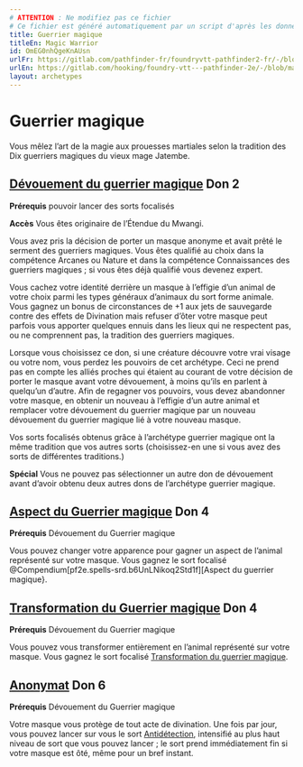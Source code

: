 ```yaml
---
# ATTENTION : Ne modifiez pas ce fichier
# Ce fichier est généré automatiquement par un script d'après les données du module Foundry VTT officiel et de sa traduction
title: Guerrier magique
titleEn: Magic Warrior
id: OmEG0nhQgeKnAUsn
urlFr: https://gitlab.com/pathfinder-fr/foundryvtt-pathfinder2-fr/-/blob/master/data/archetypes/OmEG0nhQgeKnAUsn.htm
urlEn: https://gitlab.com/hooking/foundry-vtt---pathfinder-2e/-/blob/master/packs/data/archetypes.db/magic-warrior.json
layout: archetypes
---
```

# Guerrier magique

Vous mêlez l’art de la magie aux prouesses martiales selon la tradition des Dix guerriers magiques du vieux mage Jatembe.

## [Dévouement du guerrier magique](../dons/dévouement-du-guerrier-magique.html) Don 2

**Prérequis** pouvoir lancer des sorts focalisés

**Accès** Vous êtes originaire de l’Étendue du Mwangi.

Vous avez pris la décision de porter un masque anonyme et avait prêté le serment des guerriers magiques. Vous êtes qualifié au choix dans la compétence Arcanes ou Nature et dans la compétence Connaissances des guerriers magiques ; si vous êtes déjà qualifié vous devenez expert.

Vous cachez votre identité derrière un masque à l’effigie d’un animal de votre choix parmi les types généraux d’animaux du sort forme animale. Vous gagnez un bonus de circonstances de +1 aux jets de sauvegarde contre des effets de Divination mais refuser d’ôter votre masque peut parfois vous apporter quelques ennuis dans les lieux qui ne respectent pas, ou ne comprennent pas, la tradition des guerriers magiques.

Lorsque vous choisissez ce don, si une créature découvre votre vrai visage ou votre nom, vous perdez les pouvoirs de cet archétype. Ceci ne prend pas en compte les alliés proches qui étaient au courant de votre décision de porter le masque avant votre dévouement, à moins qu’ils en parlent à quelqu’un d’autre. Afin de regagner vos pouvoirs, vous devez abandonner votre masque, en obtenir un nouveau à l’effigie d’un autre animal et remplacer votre dévouement du guerrier magique par un nouveau dévouement du guerrier magique lié à votre nouveau masque.

Vos sorts focalisés obtenus grâce à l’archétype guerrier magique ont la même tradition que vos autres sorts (choisissez-en une si
vous avez des sorts de différentes traditions.)

**Spécial** Vous ne pouvez pas sélectionner un autre don de dévouement avant d’avoir obtenu deux autres dons de l’archétype guerrier magique.

## [Aspect du Guerrier magique](../dons/aspect-du-guerrier-magique.html) Don 4

**Prérequis** Dévouement du Guerrier magique

Vous pouvez changer votre apparence pour gagner un aspect de l’animal représenté sur votre masque. Vous gagnez le sort focalisé @Compendium[pf2e.spells-srd.b6UnLNikoq2Std1f][Aspect du guerrier magique}.

## [Transformation du Guerrier magique](../dons/transformation-de-guerrier-magique.html) Don 4

**Prérequis** Dévouement du Guerrier magique

Vous pouvez vous transformer entièrement en l’animal représenté sur votre masque. Vous gagnez le sort focalisé [Transformation du guerrier magique](../sorts/transformation-du-guerrier-magique.html).

## [Anonymat](../dons/anonymat.html) Don 6

**Prérequis** Dévouement du Guerrier magique

Votre masque vous protège de tout acte de divination. Une fois par jour, vous pouvez lancer sur vous le sort  [Antidétection](../sorts/antidétection.html), intensifié au plus haut niveau de sort que vous pouvez lancer ; le sort prend immédiatement fin si votre masque est ôté, même pour un bref instant.
